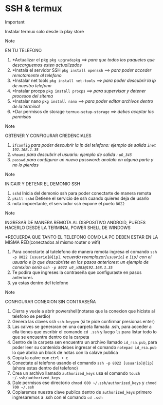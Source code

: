 # SSH & termux
>[!IMPORTANT]
>Instalar termux solo desde la play store

>[!NOTE]
>EN TU TELEFONO
>1. *Actualizar el pkg `pkg upgradepkg` *==> para que todos los paquetes que descarguemos esten actualizados*
>2. *Instala el servidor SSH `pkg install openssh` *==> para poder acceder remotamente al telefono*
>3. *Instalar net tools `pkg install net-tools` *==> para poder descubrir la ip de nuestro telefono*
>4. *Instalar procps `pkg install procps` *==> para supervisar y detener procesos del sitema*
>5. *Instalar nano `pkg install nano` *==> para poder editar archivos dentro de la terminal*
>6. *Dar permisos de storage `termux-setup-storage` *==> debes aceptar los permisos*

>[!NOTE]
>OBTENER Y CONFIGURAR CREDENCIALES
>1. `ifconfig` *para poder descubrir la ip del telefono: ejemplo de salida `inet 192.168.1.35`*
>2. `whoami` *para descubrir el usuario: ejemplo de salida : `u0_345`*
>3. `passwd` *para configurar un nuevo password: anotalo en alguna parte y no lo pierdas*

>[!NOTE]
>INICAIR Y DETENR EL DEMONIO SSH
>1. `sshd` Inicia del demonio ssh para poder conectarte de manera remota
>2. `pkill sshd` Detiene el servicio de ssh cuando quieres deja de usarlo
>3. nota impoertante, el serviodor ssh expone el pueto `8022`

>[!NOTE]
>INGRESAR DE MANERA REMOTA AL DISPOSITIVO ANDROID,
>PUEDES HACERLO DESDE LA TERMINAL POWER SHELL DE WINDOWS
>
>*RECUERDA QUE TANTO EL TELEFONO COMO LA PC DEBEN ESTAR EN LA MISMA RED(conectados al mismo router o wifi)
> 1.  Para conectarte al tutelefono de manera remota ingresa el comando `ssh -p 8022 [usuario]@[ip]`.
> *recuerda reemplazar`[usuario]` e `[ip]` con el usuario e ip que descubriste en los pasos anteriores:
> un ejemplo de conexion sería `ssh -p 8022 u0_a383@192.168.1.35`*
>2. Te podira que ingreses la contraseña que configuraste en pasos anteriores
>4. ya estas dentro del telefono

>[!NOTE]
>CONFIGURAR CONEXION SIN CONTRASEÑA
>1. Cierra y vuele a abrir powershell(notaras que la conexion que hiciste al telefono se perdio)
>2. Genera las claves ssh `ssh-keygen` (si te pide confirmar presionas enter)
>3. Las calves se generaran en una carpeta llamada .ssh, para acceder a ella
>   tienes que escribir el comando `cd .ssh` y luego `ls` para listar todo lo que se encuentra dentro de la carpeta
>4. Dentro de la carpeta sen encuentra un archivo llamado `id_rsa.pub`, para poder leer su contenido
>   debes ingresar el comando `notepad id_rsa.pub` lo que abrira un block de notas con la calave publica
>5. Copia la calve con `ctrl + c`
>6. Conectate al telefono usando el comando `ssh -p 8022 [usuario]@[ip]` (ahora estas dentro del telefono)
>7. Crea un archivo llamado `authorized_keys` usa el comando `touch ~/.ssh/authorized_keys`
>8. Dale permisos ese directorio `chmod 600 ~/.ssh/authorized_keys` y `chmod 700 ~/.ssh`
>9. Copiaremos nuestra clave publica dentro de `authorized_keys`
> primero ingresaremos a .ssh con el comando `cd .ssh` 
